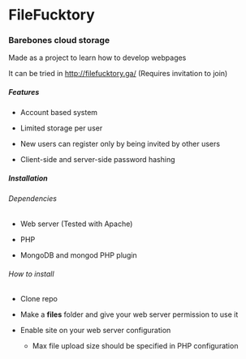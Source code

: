 # FileFucktory
### Barebones cloud storage

Made as a project to learn how to develop webpages

It can be tried in http://filefucktory.ga/ (Requires invitation to join)

##### Features

- Account based system

- Limited storage per user

- New users can register only by being invited by other users

- Client-side and server-side password hashing

##### Installation

###### Dependencies

- Web server (Tested with Apache)

- PHP

- MongoDB and mongod PHP plugin

###### How to install

- Clone repo

- Make a **files** folder and give your web server permission to use it

- Enable site on your web server configuration

	- Max file upload size should be specified in PHP configuration
